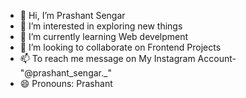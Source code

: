 - 👋 Hi, I’m Prashant Sengar
- 👀 I’m interested in exploring new things
- 🌱 I’m currently learning Web develpment
- 💞️ I’m looking to collaborate on Frontend Projects
- 📫 To reach me message on My Instagram Account- "@prashant_sengar._"
- 😄 Pronouns: Prashant


<!---
PrashantSengar0523/PrashantSengar0523 is a ✨ special ✨ repository because its `README.md` (this file) appears on your GitHub profile.
You can click the Preview link to take a look at your changes.
--->

